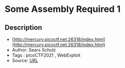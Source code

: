 # Some Assembly Required 1

## Description
- [http://mercury.picoctf.net:26318/index.html](http://mercury.picoctf.net:26318/index.html)
- Author: Sears Schulz
- Tags  : picoCTF2021 , WebExploit
- Source: [URL](http://mercury.picoctf.net:26318/index.html)
